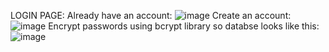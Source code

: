 LOGIN PAGE:
Already have an account:
![image](https://github.com/parth1314/blog_website/assets/97305249/9fb5f8e7-7617-43ce-8e0f-7e85368449ba)
Create an account:
![image](https://github.com/parth1314/blog_website/assets/97305249/6a6228c1-ac6a-4254-979b-c3970de53207)
Encrypt passwords using bcrypt library so databse looks like this:
![image](https://github.com/parth1314/blog_website/assets/97305249/40c215fc-f449-4e8c-9175-6f004f67269d)


